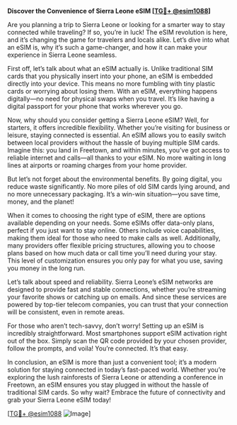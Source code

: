 **Discover the Convenience of Sierra Leone eSIM [[TG💪+ @esim1088](https://t.me/s/esim1088)]**

Are you planning a trip to Sierra Leone or looking for a smarter way to stay connected while traveling? If so, you’re in luck! The eSIM revolution is here, and it’s changing the game for travelers and locals alike. Let’s dive into what an eSIM is, why it’s such a game-changer, and how it can make your experience in Sierra Leone seamless.

First off, let’s talk about what an eSIM actually is. Unlike traditional SIM cards that you physically insert into your phone, an eSIM is embedded directly into your device. This means no more fumbling with tiny plastic cards or worrying about losing them. With an eSIM, everything happens digitally—no need for physical swaps when you travel. It’s like having a digital passport for your phone that works wherever you go.

Now, why should you consider getting a Sierra Leone eSIM? Well, for starters, it offers incredible flexibility. Whether you’re visiting for business or leisure, staying connected is essential. An eSIM allows you to easily switch between local providers without the hassle of buying multiple SIM cards. Imagine this: you land in Freetown, and within minutes, you’ve got access to reliable internet and calls—all thanks to your eSIM. No more waiting in long lines at airports or roaming charges from your home provider.

But let’s not forget about the environmental benefits. By going digital, you reduce waste significantly. No more piles of old SIM cards lying around, and no more unnecessary packaging. It’s a win-win situation—you save time, money, and the planet!

When it comes to choosing the right type of eSIM, there are options available depending on your needs. Some eSIMs offer data-only plans, perfect if you just want to stay online. Others include voice capabilities, making them ideal for those who need to make calls as well. Additionally, many providers offer flexible pricing structures, allowing you to choose plans based on how much data or call time you’ll need during your stay. This level of customization ensures you only pay for what you use, saving you money in the long run.

Let’s talk about speed and reliability. Sierra Leone’s eSIM networks are designed to provide fast and stable connections, whether you’re streaming your favorite shows or catching up on emails. And since these services are powered by top-tier telecom companies, you can trust that your connection will be consistent, even in remote areas.

For those who aren’t tech-savvy, don’t worry! Setting up an eSIM is incredibly straightforward. Most smartphones support eSIM activation right out of the box. Simply scan the QR code provided by your chosen provider, follow the prompts, and voila! You’re connected. It’s that easy.

In conclusion, an eSIM is more than just a convenient tool; it’s a modern solution for staying connected in today’s fast-paced world. Whether you’re exploring the lush rainforests of Sierra Leone or attending a conference in Freetown, an eSIM ensures you stay plugged in without the hassle of traditional SIM cards. So why wait? Embrace the future of connectivity and grab your Sierra Leone eSIM today!

[[TG💪+ @esim1088](https://t.me/s/esim1088) ![Image](https://i.postimg.cc/Y0z9fWf4/image.png)]